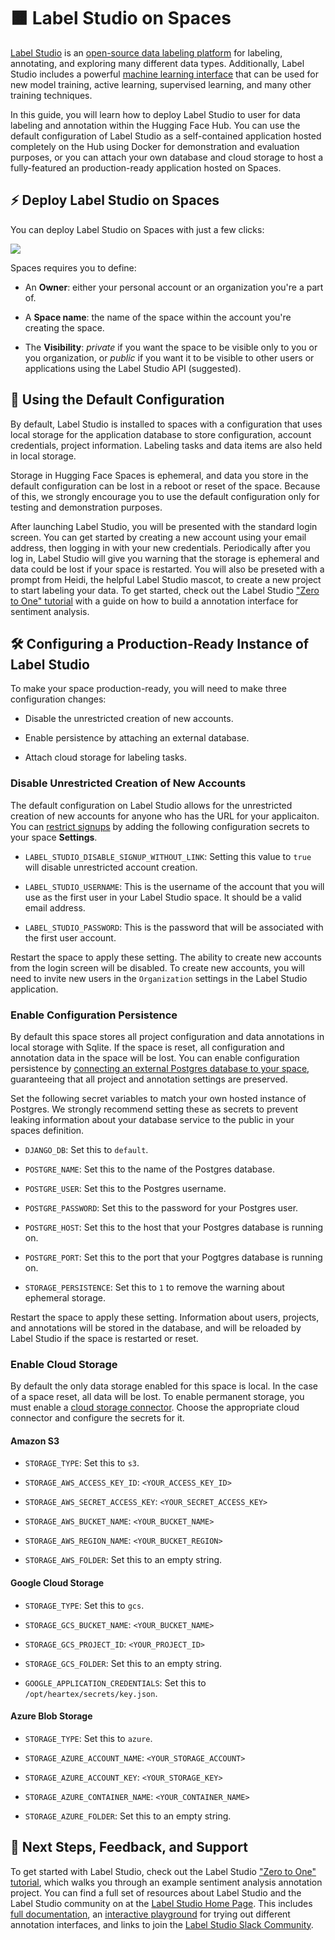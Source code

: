 # 🟧 Label Studio on Spaces

[Label Studio](https://labelstud.io) is an [open-source data labeling
platform](https://github.com/heartexlabs/label-studio) for labeling,
annotating, and exploring many different data types. Additionally, Label Studio
includes a powerful [machine learning
interface](https://labelstud.io/guide/ml.html) that can be used for new model
training, active learning, supervised learning, and many other training
techniques.

In this guide, you will learn how to deploy Label Studio to user for data
labeling and annotation within the Hugging Face Hub. You can use the default
configuration of Label Studio as a self-contained application hosted completely
on the Hub using Docker for demonstration and evaluation purposes, or you can
attach your own database and cloud storage to host a fully-featured an
production-ready application hosted on Spaces.

## ⚡️ Deploy Label Studio on Spaces

You can deploy Label Studio on Spaces with just a few clicks:

<a  href="https://huggingface.co/new-space?template=LabelStudio/LabelStudio">
  <img src="https://huggingface.co/datasets/huggingface/badges/raw/main/deploy-to-spaces-lg.svg" />
</a>

Spaces requires you to define:

* An **Owner**: either your personal account or an organization you're a
  part of. 

* A **Space name**: the name of the space within the account
  you're creating the space.

* The **Visibility**: _private_ if you want the
  space to be visible only to you or you organization, or _public_ if you want
  it to be visible to other users or applications using the Label Studio API
  (suggested).

## 🚀 Using the Default Configuration

By default, Label Studio is installed to spaces with a configuration that uses
local storage for the application database to store configuration, account
credentials, project information. Labeling tasks and data items are also held
in local storage. 

<Tip warning={true}>
Storage in Hugging Face Spaces is ephemeral, and data you store in the default
configuration can be lost in a reboot or reset of the space. Because of this,
we strongly encourage you to use the default configuration only for testing and
demonstration purposes.
</Tip>

After launching Label Studio, you will be presented with the standard login
screen. You can get started by creating a new account using your email address,
then logging in with your new credentials. Periodically after you log in, Label
Studio will give you warning that the storage is ephemeral and data could be
lost if your space is restarted. You will also be preseted with a prompt from
Heidi, the helpful Label Studio mascot, to create a new project to start
labeling your data. To get started, check out the Label Studio ["Zero to One"
tutorial](https://labelstud.io/blog/introduction-to-label-studio-in-hugging-face-spaces/)
with a guide on how to build a annotation interface for sentiment analysis. 

## 🛠️ Configuring a Production-Ready Instance of Label Studio

To make your space production-ready, you will need to make three configuration
changes:

* Disable the unrestricted creation of new accounts.

* Enable persistence by attaching an external database.

* Attach cloud storage for labeling tasks.

### Disable Unrestricted Creation of New Accounts

The default configuration on Label Studio allows for the unrestricted creation
of new accounts for anyone who has the URL for your applicaiton. You can
[restrict signups](https://labelstud.io/guide/signup.html#Restrict-signup-for-local-deployments)
by adding the following configuration secrets to your space **Settings**.

* `LABEL_STUDIO_DISABLE_SIGNUP_WITHOUT_LINK`: Setting this value to `true` will
  disable unrestricted account creation. 

* `LABEL_STUDIO_USERNAME`: This is the username of the account that you will
  use as the first user in your Label Studio space. It should be a valid email
  address.

* `LABEL_STUDIO_PASSWORD`: This is the password that will be associated with
  the first user account.

Restart the space to apply these setting. The ability to create new accounts
from the login screen will be disabled. To create new accounts, you will need
to invite new users in the `Organization` settings in the Label Studio
application.

### Enable Configuration Persistence

By default this space stores all project configuration and data annotations in
local storage with Sqlite. If the space is reset, all configuration and
annotation data in the space will be lost. You can enable configuration
persistence by [connecting an external Postgres database to your
space](https://labelstud.io/guide/storedata.html#PostgreSQL-database),
guaranteeing that all project and annotation settings are preserved.

Set the following secret variables to match your own hosted instance of
Postgres. We strongly recommend setting these as secrets to prevent leaking
information about your database service to the public in your spaces
definition.

* `DJANGO_DB`: Set this to `default`.

* `POSTGRE_NAME`: Set this to the name of the Postgres database.

* `POSTGRE_USER`: Set this to the Postgres username.

* `POSTGRE_PASSWORD`: Set this to the password for your Postgres user.

* `POSTGRE_HOST`: Set this to the host that your Postgres database is running
   on.

* `POSTGRE_PORT`: Set this to the port that your Pogtgres database is running
  on.

* `STORAGE_PERSISTENCE`: Set this to `1` to remove the warning about ephemeral
  storage.

Restart the space to apply these setting. Information about users, projects,
and annotations will be stored in the database, and will be reloaded by Label
Studio if the space is restarted or reset.

### Enable Cloud Storage

By default the only data storage enabled for this space is local. In the case
of a space reset, all data will be lost. To enable permanent storage, you must
enable a [cloud storage connector](https://labelstud.io/guide/storage.html).
Choose the appropriate cloud connector and configure the secrets for it.

#### Amazon S3

* `STORAGE_TYPE`: Set this to `s3`.

* `STORAGE_AWS_ACCESS_KEY_ID`: `<YOUR_ACCESS_KEY_ID>`

* `STORAGE_AWS_SECRET_ACCESS_KEY`: `<YOUR_SECRET_ACCESS_KEY>`

* `STORAGE_AWS_BUCKET_NAME`: `<YOUR_BUCKET_NAME>`

* `STORAGE_AWS_REGION_NAME`: `<YOUR_BUCKET_REGION>`

* `STORAGE_AWS_FOLDER`: Set this to an empty string.


#### Google Cloud Storage

* `STORAGE_TYPE`: Set this to `gcs`.

* `STORAGE_GCS_BUCKET_NAME`: `<YOUR_BUCKET_NAME>`

* `STORAGE_GCS_PROJECT_ID`: `<YOUR_PROJECT_ID>`

* `STORAGE_GCS_FOLDER`: Set this to an empty string.

* `GOOGLE_APPLICATION_CREDENTIALS`: Set this to `/opt/heartex/secrets/key.json`.


#### Azure Blob Storage

* `STORAGE_TYPE`: Set this to `azure`.

* `STORAGE_AZURE_ACCOUNT_NAME`: `<YOUR_STORAGE_ACCOUNT>`

* `STORAGE_AZURE_ACCOUNT_KEY`: `<YOUR_STORAGE_KEY>`

* `STORAGE_AZURE_CONTAINER_NAME`: `<YOUR_CONTAINER_NAME>`

* `STORAGE_AZURE_FOLDER`: Set this to an empty string.

## 🤗 Next Steps, Feedback, and Support

To get started with Label Studio, check out the Label Studio ["Zero to One"
tutorial](https://labelstud.io/blog/introduction-to-label-studio-in-hugging-face-spaces/),
which walks you through an example sentiment analysis annotation project. You
can find a full set of resources about Label Studio and the Label Studio
community on at the [Label Studio Home Page](https://labelstud.io). This
includes [full documentation](https://labelstud.io/guide/), an [interactive
playground](https://labelstud.io/playground/) for trying out different
annotation interfaces, and links to join the [Label Studio Slack
Community](https://slack.labelstudio.heartex.com/?source=spaces).
